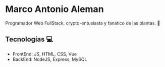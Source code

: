 # Marco Antonio Aleman

Programador Web FullStack, crypto-entusiasta y fanático de las plantas. :cactus:

## Tecnologías :computer:

- FrontEnd: JS, HTML, CSS, Vue
- BackEnd: NodeJS, Express, MySQL

